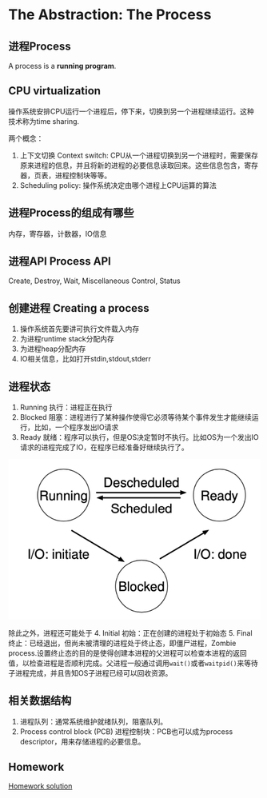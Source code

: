 # The Abstraction: The Process

## 进程Process
A process is a **running program**.

## CPU virtualization
操作系统安排CPU运行一个进程后，停下来，切换到另一个进程继续运行。这种技术称为time sharing.

两个概念：
1. 上下文切换 Context switch: CPU从一个进程切换到另一个进程时，需要保存原来进程的信息，并且将新的进程的必要信息读取回来。这些信息包含，寄存器，页表，进程控制块等等。
2. Scheduling policy: 操作系统决定由哪个进程上CPU运算的算法

## 进程Process的组成有哪些
内存，寄存器，计数器，IO信息

## 进程API Process API
Create, Destroy, Wait, Miscellaneous Control, Status

## 创建进程 Creating a process
1. 操作系统首先要讲可执行文件载入内存
2. 为进程runtime stack分配内存
3. 为进程heap分配内存
4. IO相关信息，比如打开stdin,stdout,stderr

## 进程状态
1. Running 执行：进程正在执行
2. Blocked 阻塞：进程进行了某种操作使得它必须等待某个事件发生才能继续运行，比如，一个程序发出IO请求
3. Ready 就绪：程序可以执行，但是OS决定暂时不执行。比如OS为一个发出IO请求的进程完成了IO，在程序已经准备好继续执行了。

![Process states](./process_states.png)

除此之外，进程还可能处于
4. Initial 初始：正在创建的进程处于初始态
5. Final 终止：已经退出，但尚未被清理的进程处于终止态，即僵尸进程，Zombie process.设置终止态的目的是使得创建本进程的父进程可以检查本进程的返回值，以检查进程是否顺利完成。父进程一般通过调用```wait()```或者```waitpid()```来等待子进程完成，并且告知OS子进程已经可以回收资源。

## 相关数据结构
1. 进程队列：通常系统维护就绪队列，阻塞队列。
2. Process control block (PCB) 进程控制块：PCB也可以成为process descriptor，用来存储进程的必要信息。

## Homework
[Homework solution](./homework/README.md)
